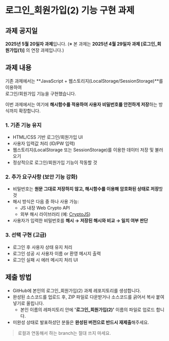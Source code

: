 # 로그인_회원가입(2) 기능 구현 과제

## 과제 공지일
**2025년 5월 20일자 과제**입니다.
(※ 본 과제는 **2025년 4월 29일자 과제 [로그인_회원가입(1)]** 의 연장 과제입니다.)

## 과제 내용
기존 과제에서는 **JavaScript + 웹스토리지(LocalStorage/SessionStorage)**를 이용하여  
로그인/회원가입 기능을 구현했습니다.

이번 과제에서는 여기에 **해시함수를 적용하여 사용자 비밀번호를 안전하게 저장**하는 방식까지 확장합니다.
### 1. 기존 기능 유지
- HTML/CSS 기반 로그인/회원가입 UI
- 사용자 입력값 처리 (ID/PW 입력)
- 웹스토리지(LocalStorage 또는 SessionStorage)를 이용한 데이터 저장 및 불러오기
- 정상적으로 로그인/회원가입 기능이 작동할 것
### 2. 추가 요구사항 (보안 기능 강화)
- 비밀번호는 **원문 그대로 저장하지 않고, 해시함수를 이용해 암호화된 상태로 저장**할 것
- 해시 방식은 다음 중 하나 사용 가능:
  - JS 내장 Web Crypto API
  - 외부 해시 라이브러리 (예: [CryptoJS](https://cdnjs.com/libraries/crypto-js))
- 사용자가 입력한 비밀번호를 **해시 → 저장된 해시와 비교 → 일치 여부 판단**
### 3. 선택 구현 (고급)
- 로그인 후 사용자 상태 유지 처리
- 로그인 성공 시 사용자 이름 or 환영 메시지 출력
- 로그인 실패 시 에러 메시지 처리 UI

## 제출 방법
- GitHub에 본인의 로그인_회원가입(2) 과제 레포지토리를 생성합니다.
- 완성된 소스코드를 업로드 후, ZIP 파일로 다운받거나 소스코드를 긁어서 복사 붙여넣기로 올립니다.
  - 본인 이름의 레파지토리 안에 **'로그인_회원가입(2)'** 이름의 파일로 업로드 합니다.
- 미완성 상태로 발표하셨던 분들은 **완성된 버전으로 반드시 재제출**해주세요.
> 로컬과 연동해서 하는 branch는 절대 쓰지 마세요.
